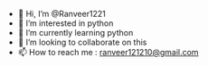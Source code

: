 - 👋 Hi, I’m @Ranveer1221
- 👀 I’m interested in python
- 🌱 I’m currently learning python
- 💞️ I’m looking to collaborate on this
- 📫 How to reach me : ranveer121210@gmail.com

<!---
Ranveer1221/Ranveer1221 is a ✨ special ✨ repository because its `README.md` (this file) appears on your GitHub profile.
You can click the Preview link to take a look at your changes.
--->
